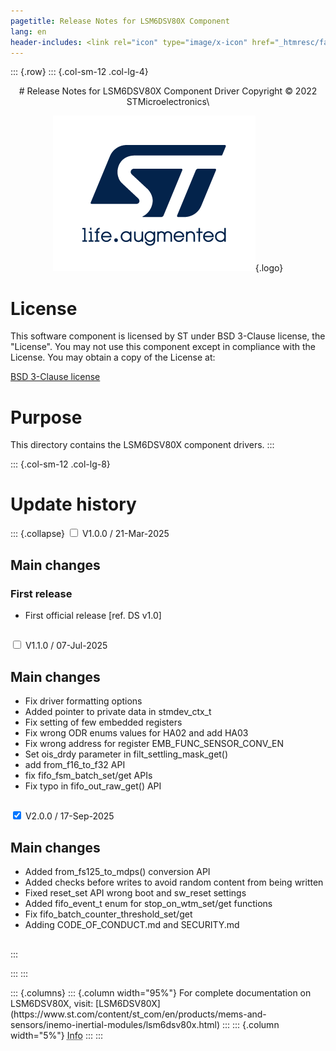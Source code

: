 ```yaml
---
pagetitle: Release Notes for LSM6DSV80X Component
lang: en
header-includes: <link rel="icon" type="image/x-icon" href="_htmresc/favicon.png" />
---
```


::: {.row}
::: {.col-sm-12 .col-lg-4}

<center>
# Release Notes for LSM6DSV80X Component Driver
Copyright &copy; 2022 STMicroelectronics\

[![ST logo](_htmresc/st_logo_2020.png)](https://www.st.com){.logo}
</center>

# License

This software component is licensed by ST under BSD 3-Clause license, the "License".
You may not use this component except in compliance with the License. You may obtain a copy of the License at:

[BSD 3-Clause license](https://opensource.org/licenses/BSD-3-Clause)

# Purpose

This directory contains the LSM6DSV80X component drivers.
:::

::: {.col-sm-12 .col-lg-8}
# Update history

::: {.collapse}
<input type="checkbox" id="collapse-section1" aria-hidden="true">
<label for="collapse-section1" aria-hidden="true">V1.0.0 / 21-Mar-2025</label>
<div>

## Main changes

### First release

- First official release [ref. DS v1.0]

##

</div>

<input type="checkbox" id="collapse-section2" aria-hidden="true">
<label for="collapse-section2" aria-hidden="true">V1.1.0 / 07-Jul-2025</label>
<div>

## Main changes

- Fix driver formatting options
- Added pointer to private data in stmdev_ctx_t
- Fix setting of few embedded registers
- Fix wrong ODR enums values for HA02 and add HA03
- Fix wrong address for register EMB_FUNC_SENSOR_CONV_EN
- Set ois_drdy parameter in filt_settling_mask_get()
- add from_f16_to_f32 API
- fix fifo_fsm_batch_set/get APIs
- Fix typo in fifo_out_raw_get() API

##

</div>

<input type="checkbox" id="collapse-section3" checked aria-hidden="true">
<label for="collapse-section3" aria-hidden="true">V2.0.0 / 17-Sep-2025</label>
<div>

## Main changes

- Added from_fs125_to_mdps() conversion API
- Added checks before writes to avoid random content from being written
- Fixed reset_set API wrong boot and sw_reset settings
- Added fifo_event_t enum for stop_on_wtm_set/get functions
- Fix fifo_batch_counter_threshold_set/get
- Adding CODE_OF_CONDUCT.md and SECURITY.md

##

</div>
:::




:::
:::

<footer class="sticky">
::: {.columns}
::: {.column width="95%"}
For complete documentation on LSM6DSV80X,
visit:
[LSM6DSV80X](https://www.st.com/content/st_com/en/products/mems-and-sensors/inemo-inertial-modules/lsm6dsv80x.html)
:::
::: {.column width="5%"}
<abbr title="Based on template cx566953 version 1.0">Info</abbr>
:::
:::
</footer>
